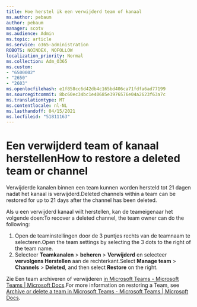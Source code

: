```yaml
---
title: Hoe herstel ik een verwijderd team of kanaal
ms.author: pebaum
author: pebaum
manager: scotv
ms.audience: Admin
ms.topic: article
ms.service: o365-administration
ROBOTS: NOINDEX, NOFOLLOW
localization_priority: Normal
ms.collection: Adm_O365
ms.custom:
- "6500002"
- "2650"
- "2603"
ms.openlocfilehash: e1f858cc6d42db4c165bd406ca71fdfa6ad77199
ms.sourcegitcommit: 8bc60ec34bc1e40685e3976576e04a2623f63a7c
ms.translationtype: MT
ms.contentlocale: nl-NL
ms.lasthandoff: 04/15/2021
ms.locfileid: "51811163"
---
```

# <a name="how-to-restore-a-deleted-team-or-channel"></a><span data-ttu-id="33ade-102">Een verwijderd team of kanaal herstellen</span><span class="sxs-lookup"><span data-stu-id="33ade-102">How to restore a deleted team or channel</span></span>

<span data-ttu-id="33ade-103">Verwijderde kanalen binnen een team kunnen worden hersteld tot 21 dagen nadat het kanaal is verwijderd.</span><span class="sxs-lookup"><span data-stu-id="33ade-103">Deleted channels within a team can be restored for up to 21 days after the channel has been deleted.</span></span>

<span data-ttu-id="33ade-104">Als u een verwijderd kanaal wilt herstellen, kan de teameigenaar het volgende doen:</span><span class="sxs-lookup"><span data-stu-id="33ade-104">To recover a deleted channel, the team owner can do the following:</span></span>

1. <span data-ttu-id="33ade-105">Open de teaminstellingen door de 3 puntjes rechts van de teamnaam te selecteren.</span><span class="sxs-lookup"><span data-stu-id="33ade-105">Open the team settings by selecting the 3 dots to the right of the team name.</span></span>
2. <span data-ttu-id="33ade-106">Selecteer **Teamkanalen**  >  **beheren**  >  **Verwijderd** en selecteer **vervolgens Herstellen** aan de rechterkant.</span><span class="sxs-lookup"><span data-stu-id="33ade-106">Select **Manage team** > **Channels** > **Deleted**, and then select **Restore** on the right.</span></span>

<span data-ttu-id="33ade-107">Zie Een team archiveren of verwijderen [in Microsoft Teams - Microsoft Teams | Microsoft Docs](https://docs.microsoft.com/microsoftteams/archive-or-delete-a-team#restore-a-deleted-team).</span><span class="sxs-lookup"><span data-stu-id="33ade-107">For more information on restoring a Team, see [Archive or delete a team in Microsoft Teams - Microsoft Teams | Microsoft Docs](https://docs.microsoft.com/microsoftteams/archive-or-delete-a-team#restore-a-deleted-team).</span></span>

